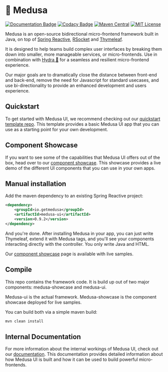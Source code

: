 # 🦑 Medusa
[![Documentation Badge](https://img.shields.io/badge/Documentation-medusa--ui.gitbook.io%2Fdocs-informational)](https://medusa-ui.gitbook.io/docs/) [![Codacy Badge](https://app.codacy.com/project/badge/Grade/c59176d4e2a34a50924afa14165071ba?branch=rewrite-1.0.0)](https://www.codacy.com/gh/medusa-ui/medusa/dashboard?utm_source=github.com&amp;utm_medium=referral&amp;utm_content=medusa-ui/medusa&amp;utm_campaign=Badge_Grade)
[![Maven Central](https://maven-badges.herokuapp.com/maven-central/io.getmedusa/medusa-ui/badge.svg)](https://maven-badges.herokuapp.com/maven-central/io.getmedusa/medusa-ui) [![MIT License](https://img.shields.io/github/license/medusa-ui/medusa)](https://github.com/medusa-ui/medusa/blob/rewrite-1.0.0/LICENSE)


Medusa is an open-source bidirectional micro-frontend framework built in Java, on top of [Spring Reactive](https://spring.io/reactive), [RSocket](https://rsocket.io/) and [Thymeleaf](https://www.thymeleaf.org/). 

It is designed to help teams build complex user interfaces by breaking them down into smaller, more manageable services, or micro-frontends. Use in combination with [Hydra 🐲](https://github.com/medusa-ui/hydra) for a seamless and resilient micro-frontend experience.

Our major goals are to dramatically close the distance between front-end and back-end, remove the need for Javascript for standard usecases, and use bi-directionality to provide an enhanced development and users experience. 

## Quickstart
To get started with Medusa UI, we recommend checking out our [quickstart template repo](https://github.com/medusa-ui/medusa-template). This template provides a basic Medusa UI app that you can use as a starting point for your own development.

## Component Showcase
If you want to see some of the capabilities that Medusa UI offers out of the box, head over to our [component showcase](https://medusa-showcase.onrender.com/). This showcase provides a live demo of the different UI components that you can use in your own apps.

## Manual installation
Add the maven dependency to an existing Spring Reactive project:
```xml
<dependency>
    <groupId>io.getmedusa</groupId>
    <artifactId>medusa-ui</artifactId>
    <version>0.9.2</version>
</dependency>
```
And you're done. After installing Medusa in your app, you can just write Thymeleaf, extend it with Medusa tags, and you'll see your components interacting directly with the controller. You only write Java and HTML.

Our [component showcase](https://medusa-showcase.onrender.com/) page is available with live samples.

## Compile
This repo contains the framework code. It is build up out of two major components: medusa-showcase and medusa-ui.

Medusa-ui is the actual framework. Medusa-showcase is the component showcase deployed for live samples.

You can build both via a simple maven build:
```xml
mvn clean install
```

## Internal Documentation
For more information about the internal workings of Medusa UI, check out our [documentation](https://medusa-ui.github.io/documentation/docs/category/internals/). This documentation provides detailed information about how Medusa UI is built and how it can be used to build powerful micro-frontends.

